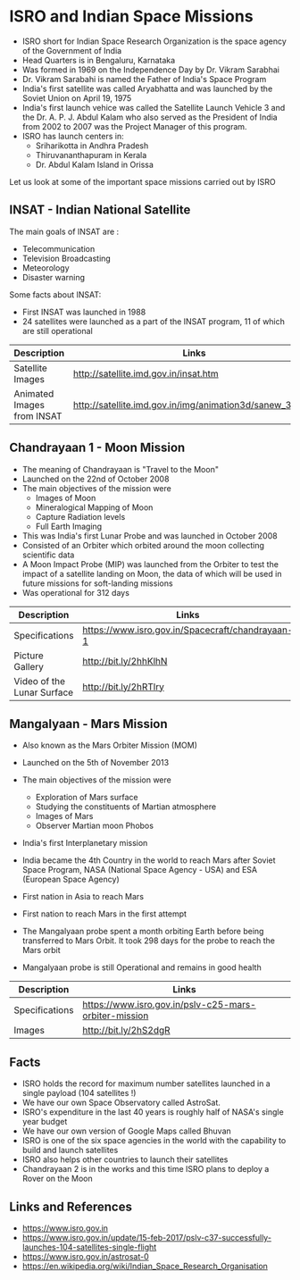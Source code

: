 # ISRO and Indian Space Missions

- ISRO short for Indian Space Research Organization is the space agency of the Government of India
- Head Quarters is in Bengaluru, Karnataka
- Was formed in 1969 on the Independence Day by Dr. Vikram Sarabhai 
- Dr. Vikram Sarabahi is named the Father of India's Space Program
- India's first satellite was called Aryabhatta and was launched by the Soviet Union on April 19, 1975
- India's first launch vehice was called the Satellite Launch Vehicle 3 and the Dr. A. P. J. Abdul Kalam who also served as the President of India from 2002 to 2007 was the Project Manager of this program.
- ISRO has launch centers in:
  	- Sriharikotta in Andhra Pradesh
  	- Thiruvananthapuram in Kerala
  	- Dr. Abdul Kalam Island in Orissa

Let us look at some of the important space missions carried out by ISRO

## INSAT - Indian National Satellite

The main goals of INSAT are :

- Telecommunication
- Television Broadcasting
- Meteorology
- Disaster warning

Some facts about INSAT:

- First INSAT was launched in 1988
- 24 satellites were launched as a part of the INSAT program, 11 of which are still operational

| Description | Links |
|---|---|
| Satellite Images | http://satellite.imd.gov.in/insat.htm |
| Animated Images from INSAT | http://satellite.imd.gov.in/img/animation3d/sanew_3d.htm |

## Chandrayaan 1 - Moon Mission

- The meaning of Chandrayaan is "Travel to the Moon"
- Launched on the 22nd of October 2008
- The main objectives of the mission were 
  - Images of Moon
  - Mineralogical Mapping of Moon
  - Capture Radiation levels
  - Full Earth Imaging
- This was India's first Lunar Probe and was launched in October 2008
- Consisted of an Orbiter which orbited around the moon collecting scientific data 
- A Moon Impact Probe (MIP) was launched from the Orbiter to test the impact of a satellite landing on Moon, the data of which will be used in future missions for soft-landing missions
- Was operational for 312 days

|  Description | Links |
|----------------------------|--------------------------------------------------|
| Specifications | https://www.isro.gov.in/Spacecraft/chandrayaan-1 |
| Picture Gallery | http://bit.ly/2hhKlhN |
| Video of the Lunar Surface | http://bit.ly/2hRTlry |


## Mangalyaan - Mars Mission

- Also known as the Mars Orbiter Mission (MOM)
- Launched on the 5th of November 2013
- The main objectives of the mission were
  - Exploration of Mars surface
  - Studying the constituents of Martian atmosphere
  - Images of Mars
  - Observer Martian moon Phobos
- India's first Interplanetary mission
- India became the 4th Country in the world to reach Mars after Soviet Space Program, NASA (National Space Agency - USA) and ESA (European Space Agency)
- First nation in Asia to reach Mars
- First nation to reach Mars in the first attempt
- The Mangalyaan probe spent a month orbiting Earth before being transferred to Mars Orbit. It took 298 days for the probe to reach the Mars orbit

- Mangalyaan probe is still Operational and remains in good health

| Description | Links |
|---|---|
| Specifications | https://www.isro.gov.in/pslv-c25-mars-orbiter-mission |
| Images | http://bit.ly/2hS2dgR |

## Facts

- ISRO holds the record for maximum number satellites launched in a single payload (104 satellites !)
- We have our own Space Observatory called AstroSat. 
- ISRO's expenditure in the last 40 years is roughly half of NASA's single year budget
- We have our own version of Google Maps called Bhuvan
- ISRO is one of the six space agencies in the world with the capability to build and launch satellites
- ISRO also helps other countries to launch their satellites
- Chandrayaan 2 is in the works and this time ISRO plans to deploy a Rover on the Moon

## Links and References
- https://www.isro.gov.in
- https://www.isro.gov.in/update/15-feb-2017/pslv-c37-successfully-launches-104-satellites-single-flight
- https://www.isro.gov.in/astrosat-0
- https://en.wikipedia.org/wiki/Indian_Space_Research_Organisation
